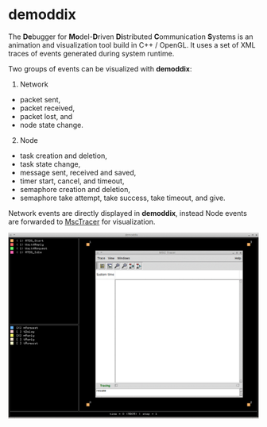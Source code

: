 demoddix
========

The **De**bugger for **Mo**del-**D**riven **Di**stributed **C**ommunication **S**ystems is an animation 
and visualization tool build in C++ / OpenGL.
It uses a set of XML traces of events generated during system runtime.


Two groups of events can be visualized with **demoddix**:  

1. Network
  * packet sent,
  * packet received,
  * packet lost, and
  * node state change.
  
2. Node
  * task creation and deletion,
  * task state change,
  * message sent, received and saved,
  * timer start, cancel, and timeout,
  * semaphore creation and deletion,
  * semaphore take attempt, take success, take timeout, and give.

Network events are directly displayed in **demoddix**, instead Node events are forwarded to [MscTracer](http://www.pragmadev.com/product/tracing.html) for visualization.

![alt text](https://github.com/mbrumbulli/demoddix/raw/master/example/demoddix.gif "demoddix example - msctracer node 0")
